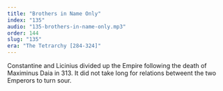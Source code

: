 ```yaml
---
title: "Brothers in Name Only"
index: "135"
audio: "135-brothers-in-name-only.mp3"
order: 144
slug: "135"
era: "The Tetrarchy [284-324]"
---
```


Constantine and Licinius divided up the Empire following the death of Maximinus Daia in 313\. It did not take long for relations betweent the two Emperors to turn sour.


